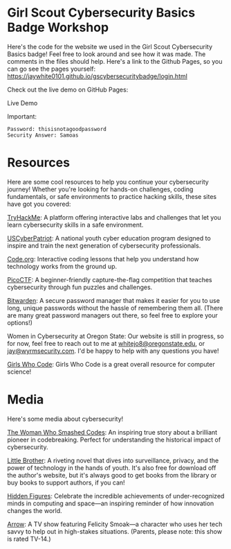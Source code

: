 # Girl Scout Cybersecurity Basics Badge Workshop

Here's the code for the website we used in the Girl Scout Cybersecurity Basics badge! Feel free to look around and see how it was made. The comments in the files should help. Here's a link to the Github Pages, so you can go see the pages yourself: https://jaywhite0101.github.io/gscybersecuritybadge/login.html

Check out the live demo on GitHub Pages:

Live Demo

Important:

    Password: thisisnotagoodpassword
    Security Answer: Samoas


# Resources

Here are some cool resources to help you continue your cybersecurity journey! Whether you're looking for hands-on challenges, coding fundamentals, or safe environments to practice hacking skills, these sites have got you covered:

[TryHackMe](https://tryhackme.com/): A platform offering interactive labs and challenges that let you learn cybersecurity skills in a safe environment.

[USCyberPatriot](https://www.uscyberpatriot.org/): A national youth cyber education program designed to inspire and train the next generation of cybersecurity professionals.

[Code.org](https://code.org/student/middle-high): Interactive coding lessons that help you understand how technology works from the ground up.

[PicoCTF](https://picoctf.org/): A beginner-friendly capture-the-flag competition that teaches cybersecurity through fun puzzles and challenges.

[Bitwarden](https://bitwarden.com/): A secure password manager that makes it easier for you to use long, unique passwords without the hassle of remembering them all. (There are many great password managers out there, so feel free to explore your options!)

Women in Cybersecurity at Oregon State: Our website is still in progress, so for now, feel free to reach out to me at whitejo8@oregonstate.edu, or jay@wyrmsecurity.com. I'd be happy to help with any questions you have!

[Girls Who Code](https://girlswhocode.com): Girls Who Code is a great overall resource for computer science!

# Media

Here's some media about cybersecurity!

[The Woman Who Smashed Codes](https://www.harpercollins.com/products/the-woman-who-smashed-codes-jason-fagone): An inspiring true story about a brilliant pioneer in codebreaking. Perfect for understanding the historical impact of cybersecurity.

[Little Brother](https://craphound.com/littlebrother/about/): A riveting novel that dives into surveillance, privacy, and the power of technology in the hands of youth. It's also free for download off the author's website, but it's always good to get books from the library or buy books to support authors, if you can!

[Hidden Figures](https://www.imdb.com/title/tt4846340/): Celebrate the incredible achievements of under-recognized minds in computing and space—an inspiring reminder of how innovation changes the world.

[Arrow](https://www.imdb.com/title/tt2193021/): A TV show featuring Felicity Smoak—a character who uses her tech savvy to help out in high-stakes situations. (Parents, please note: this show is rated TV-14.)
